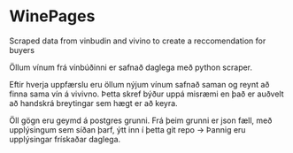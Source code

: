 # WinePages
Scraped data from vinbudin and vivino to create a reccomendation for buyers

Öllum vínum frá vínbúðinni er safnað daglega með python scraper.

Eftir hverja uppfærslu eru öllum nýjum vínum safnað saman og reynt að finna sama vín á vivivno. 
Þetta skref býður uppá misræmi en það er auðvelt að handskrá breytingar sem hægt er að keyra.


Öll gögn eru geymd á postgres grunni.
Frá þeim grunni er json fæll, með upplýsingum sem síðan þarf, ýtt inn í þetta git repo -> Þannig eru upplýsingar frískaðar daglega.
